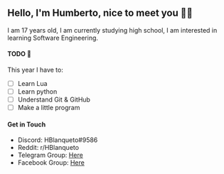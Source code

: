## Hello, I'm Humberto, nice to meet you 👋🏼
I am 17 years old, I am currently studying high school, I am interested in learning Software Engineering.



#### TODO 📝
This year I have to: 
- [ ] Learn Lua 
- [ ] Learn python
- [ ] Understand Git & GitHub
- [ ] Make a little program 

#### Get in Touch
- Discord: HBlanqueto#9586
- Reddit: r/HBlanqueto
- Telegram Group: [Here](https://t.me/XUnixCommunity)
- Facebook Group: [Here](https://www.facebook.com/groups/xunix.welcome.to.the.heaven)

